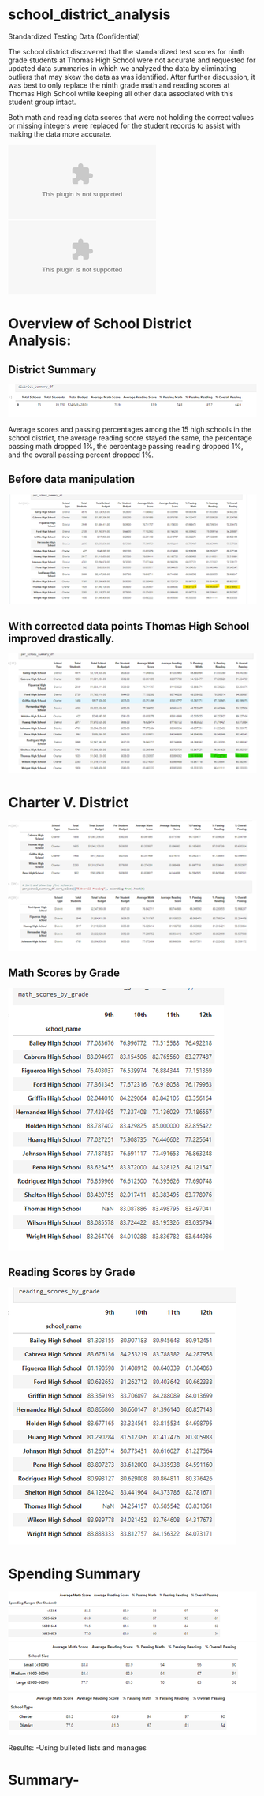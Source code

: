 # school_district_analysis
Standardized Testing Data (Confidential)

The school district discovered that the standardized test scores for ninth grade students at Thomas High School were not accurate and requested for updated data summaries in which we analyzed the data by eliminating outliers that may skew the data as was identified.  After further discussion, it was best to only replace the ninth grade math and reading scores at Thomas High School while keeping all other data associated with this student group intact.

Both math and reading data scores that were not holding the correct values or missing integers were replaced for the student records to assist with making the data more accurate.

![missing_students](https://github.com/Sacdees/school_district_analysis/blob/main/resources/missing_grades.csv)
![schools_complete](https://github.com/Sacdees/school_district_analysis/blob/main/resources/schools_complete.csv)


# Overview of School District Analysis:
## District Summary
![district_summary](https://github.com/Sacdees/school_district_analysis/blob/main/resources/district_summary.png)

Average scores and passing percentages among the 15 high schools in the school district, the average reading score stayed the same, the percentage passing math dropped 1%, the percentage passing reading dropped 1%, and the overall passing percent dropped 1%.

## Before data manipulation
![old_per_school](https://github.com/Sacdees/school_district_analysis/blob/main/resources/per_school_summary.png)

## With corrected data points Thomas High School improved drastically. 

![new_school_summary](https://github.com/Sacdees/school_district_analysis/blob/main/resources/new_per_school.png)

# Charter V. District 
![charter_v_district](https://github.com/Sacdees/school_district_analysis/blob/main/resources/district_v_charter%20.png)

## Math Scores by Grade
![math_grades](https://github.com/Sacdees/school_district_analysis/blob/main/resources/math_by_grade.png)

## Reading Scores by Grade
![reading_grades](https://github.com/Sacdees/school_district_analysis/blob/main/resources/reading_by_grade.png)

# Spending Summary
![spend_ranges](https://github.com/Sacdees/school_district_analysis/blob/main/resources/spending_ranges.png)
![spend_size](https://github.com/Sacdees/school_district_analysis/blob/main/resources/spending_size.png)
![spend_type](https://github.com/Sacdees/school_district_analysis/blob/main/resources/spending_type.png)



Results:
  -Using bulleted lists and manages 
  
  
 # Summary-
  
  
  
